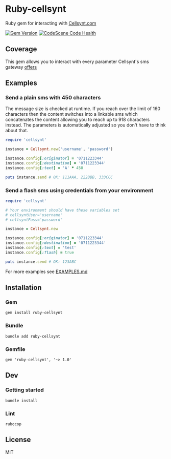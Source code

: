 # Ruby-cellsynt

Ruby gem for interacting with [Cellsynt.com](https://www.cellsynt.com/)

[![Gem Version](https://badge.fury.io/rb/ruby-cellsynt.svg)](https://badge.fury.io/rb/ruby-cellsynt)
[![CodeScene Code Health](https://codescene.io/projects/10798/status-badges/code-health)](https://codescene.io/projects/10798)

## Coverage

This gem allows you to interact with every parameter Cellsynt's sms gateway [offers](https://www.cellsynt.com/pdf/Cellsynt_SMS_gateway_HTTP_interface_(English).pdf)

## Examples

### Send a plain sms with 450 characters

The message size is checked at runtime. If you reach over the limit of 160 characters then the content switches into a linkable sms which concatenates the content allowing you to reach up to 918 characters instead. The parameters is automatically adjusted so you don't have to think about that.

```ruby
require 'cellsynt'

instance = Cellsynt.new('username', 'password')

instance.config[:originator] = '0711223344'
instance.config[:destination] = '0711223344'
instance.config[:text] = 'A' * 450

puts instance.send # OK: 111AAA, 222BBB, 333CCC
```

### Send a flash sms using credentials from your environment

```ruby
require 'cellsynt'

# Your environment should have these variables set
# cellsyntUser='username'
# cellsyntPass='password'

instance = Cellsynt.new

instance.config[:originator] = '0711223344'
instance.config[:destination] = '0711223344'
instance.config[:text] = 'test'
instance.config[:flash] = true

puts instance.send # OK: 123ABC
```

For more examples see [EXAMPLES.md](EXAMPLES.md)

## Installation

### Gem

`gem install ruby-cellsynt`

### Bundle

`bundle add ruby-cellsynt`

### Gemfile

`gem 'ruby-cellsynt', '~> 1.0'`

## Dev

### Getting started

`bundle install`

### Lint

`rubocop`

## License

MIT
